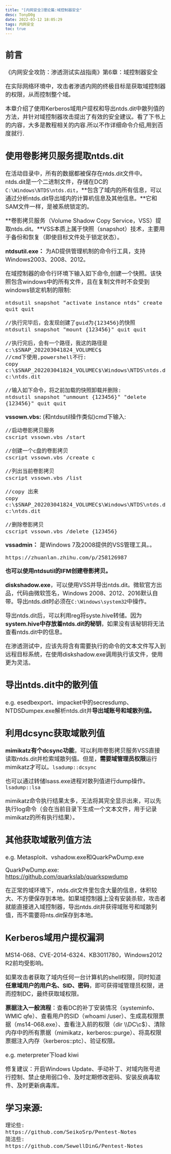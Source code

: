```yaml
---
title: "[内网安全]理论篇:域控制器安全"
desc: TonyD0g
date: 2022-03-12 18:05:29
tags: 内网安全
toc: true
---
```

<font size=4 >

<!-- more -->

## 前言
《内网安全攻防：渗透测试实战指南》第6章：域控制器安全

在实际网络环境中，攻击者渗透内网的终极目标是获取域控制器的权限，从而控制整个域。

本章介绍了使用Kerberos域用户提权和导出ntds.dit中散列值的方法，并针对域控制器攻击提出了有效的安全建议。看了下书上的内容，大多是教程相关的内容.所以不作详细命令介绍,用到百度就行.

## 使用卷影拷贝服务提取ntds.dit

在活动目录中，所有的数据都被保存在ntds.dit文件中。ntds.dit是一个二进制文件，存储在DC的`C:\Windows\NTDS\ntds.dit`，**包含了域内的所有信息，可以通过分析ntds.dit导出域内的计算机信息及其他信息。**它和SAM文件一样，是被系统锁定的。

**卷影拷贝服务（Volume Shadow Copy Service，VSS）提取ntds.dit。**VSS本质上属于快照（snapshot）技术，主要用于备份和恢复（即使目标文件处于锁定状态）。


**ntdsutil.exe：**
为AD提供管理机制的命令行工具，支持Windows2003、2008、2012。

在域控制器的命令行环境下输入如下命令,创建一个快照。该快照包含windows中的所有文件，且在复制文件时不会受到windows锁定机制的限制:
```
ntdsutil snapshot "activate instance ntds" create quit quit

//执行完毕后，会发现创建了guid为{123456}的快照
ntdsutil snapshot "mount {123456}" quit quit

//执行完后，会有一个路径，我这的路径是c:\$SNAP_202203041824_VOLUMEC$
//cmd下使用,powershell不行:
copy c:\$SNAP_202203041824_VOLUMEC$\Windows\NTDS\ntds.dit c:\ntds.dit

//输入如下命令，将之前加载的快照卸载并删除:
ntdsutil snapshot "unmount {123456}" "delete {123456}" quit quit
```

**vssown.vbs:**
(和ntdsutil操作类似)cmd下输入:
```
//启动卷影拷贝服务
cscript vssown.vbs /start

//创建一个c盘的卷影拷贝
cscript vssown.vbs /create c

//列出当前卷影拷贝
cscript vssown.vbs /list

//copy 出来
copy c:\$SNAP_202203041824_VOLUMEC$\Windows\NTDS\ntds.dit c:\ntds.dit

//删除卷影拷贝
cscript vssown.vbs /delete {123456}
```

**vssadmin：**
是Windows 7及2008提供的VSS管理工具。。
```
https://zhuanlan.zhihu.com/p/258126987
```


**也可以使用ntdsutil的IFM创建卷影拷贝。**

**diskshadow.exe**，可以使用VSS并导出ntds.dit。微软官方出品，代码由微软签名，Windows 2008、2012、2016默认自带。导出ntds.dit时必须在`C:\Windows\system32`中操作。

导出ntds.dit后，可以利用reg将syste.hive转储。因为**system.hive中存放着ntds.dit的秘钥**，如果没有该秘钥将无法查看ntds.dit中的信息。

在渗透测试中，应该先将含有需要执行的命令的文本文件写入到远程目标系统，在使用diskshadow.exe调用执行该文件，使用更为灵活。

## 导出ntds.dit中的散列值

e.g. esedbexport、impacket中的secresdump、NTDSDumpex.exe解析ntds.dit并**导出域账号和域散列值。**

## 利用dcsync获取域散列值

**mimikatz有个dcsync功能**，可以利用卷影拷贝服务VSS直接读取ntds.dit并检索域散列值。但是，**需要域管理员权限**运行mimikatz才可以。`lsadump::dcsync`

也可以通过转储lsass.exe进程对散列值进行dump操作。`lsadump::lsa`

mimikatz命令执行结果太多，无法将其完全显示出来，可以先执行log命令（会在当前目录下生成一个文本文件，用于记录mimikatz的所有执行结果）。

## 其他获取域散列值方法

e.g. Metasploit、vshadow.exe和QuarkPwDump.exe

QuarkPwDump.exe:
https://github.com/quarkslab/quarkspwdump

在正常的域环境下，ntds.dit文件里包含大量的信息，体积较大、不方便保存到本地。如果域控制器上没有安装杀软，攻击者就能直接进入域控制器，导出ntds.dit并获得域账号和域散列值，而不需要将nts.dit保存到本地。

## Kerberos域用户提权漏洞

MS14-068、CVE-2014-6324、KB3011780，Windows2012 R2前均受影响。

如果攻击者获取了域内任何一台计算机的shell权限，同时知道**任意域用户的用户名、SID、密码**，即可获得域管理员权限，进而控制DC，最终获取域权限。

**票据注入一般流程**：查看DC的补丁安装情况（systeminfo、WMIC qfe）、查看用户的SID（whoami /user）、生成高权限票据（ms14-068.exe）、查看注入前的权限（dir \\\\DC\c$）、清除内存中的所有票据（mimikatz，kerberos::purge）、将高权限票据注入内存（kerberos::ptc）、验证权限。

e.g. meterpreter下load kiwi

修复建议：开启Windows Update、手动补丁、对域内账号进行控制、禁止使用弱口令、及时定期修改密码、安装反病毒软件、及时更新病毒库。

## 学习来源:
```
理论些:
https://github.com/SeikoSrp/Pentest-Notes
简洁些:
https://github.com/SewellDinG/Pentest-Notes
```

</font>